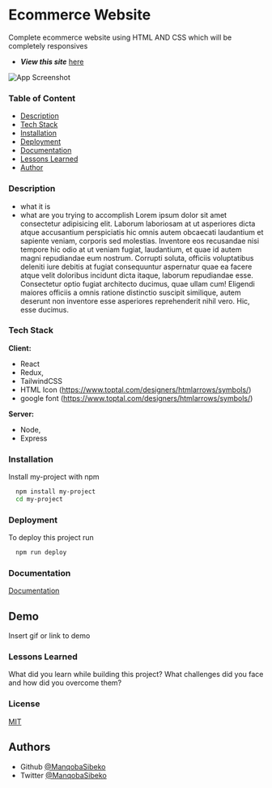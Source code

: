 
# Ecommerce Website

Complete ecommerce website using HTML AND CSS which will be completely responsives

  - ***View this site*** [here](https://manqobasibeko.github.io/Website1/index.html)



![App Screenshot](https://images.pexels.com/photos/1081685/pexels-photo-1081685.jpeg?auto=compress&cs=tinysrgb&dpr=3&h=200&w=220)


### Table of Content
 - [Description](#escription)
 - [Tech Stack](#tech-stack)
 - [Installation](#installation)
 - [Deployment](#deployment)
 - [Documentation](#Documentation)
 - [Lessons Learned](#Lessons-Learned)
 - [Author](#Authors)

  
### Description

- what it is
- what are you trying to accomplish
 Lorem ipsum dolor sit amet consectetur adipisicing elit. Laborum laboriosam at ut asperiores dicta atque accusantium perspiciatis hic omnis autem obcaecati laudantium et sapiente veniam, corporis sed molestias. Inventore eos recusandae nisi tempore hic odio at ut veniam fugiat, laudantium, et quae id autem magni repudiandae eum nostrum. Corrupti soluta, officiis voluptatibus deleniti iure debitis at fugiat consequuntur aspernatur quae ea facere atque velit doloribus incidunt dicta itaque, laborum repudiandae esse. Consectetur optio fugiat architecto ducimus, quae ullam cum! Eligendi maiores officiis a omnis ratione distinctio suscipit similique, autem deserunt non inventore esse asperiores reprehenderit nihil vero. Hic, esse ducimus.

### Tech Stack

**Client:** 
- React 
- Redux,
- TailwindCSS
- HTML Icon (https://www.toptal.com/designers/htmlarrows/symbols/)
- google font (https://www.toptal.com/designers/htmlarrows/symbols/)

**Server:** 
- Node, 
- Express

  
### Installation 

Install my-project with npm

```bash 
  npm install my-project
  cd my-project
```
    
### Deployment

To deploy this project run

```bash
  npm run deploy
```

  
### Documentation

[Documentation](https://linktodocumentation)

  
## Demo

Insert gif or link to demo

  
###  Lessons Learned

What did you learn while building this project? What challenges did you face and how did you overcome them?

  
###  License

[MIT](https://choosealicense.com/licenses/mit/)

  
## Authors

- Github [@ManqobaSibeko](https://wwwhttps:/github.com/ManqobaSibeko)
- Twitter [@ManqobaSibeko](https://twitter.com/ManqobaSibekoQh)

  
